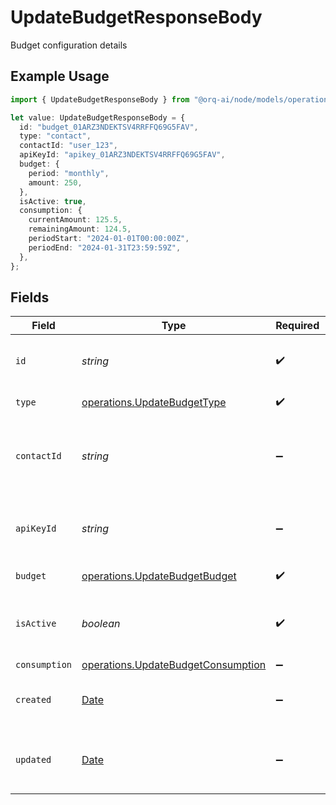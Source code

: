 # UpdateBudgetResponseBody

Budget configuration details

## Example Usage

```typescript
import { UpdateBudgetResponseBody } from "@orq-ai/node/models/operations";

let value: UpdateBudgetResponseBody = {
  id: "budget_01ARZ3NDEKTSV4RRFFQ69G5FAV",
  type: "contact",
  contactId: "user_123",
  apiKeyId: "apikey_01ARZ3NDEKTSV4RRFFQ69G5FAV",
  budget: {
    period: "monthly",
    amount: 250,
  },
  isActive: true,
  consumption: {
    currentAmount: 125.5,
    remainingAmount: 124.5,
    periodStart: "2024-01-01T00:00:00Z",
    periodEnd: "2024-01-31T23:59:59Z",
  },
};
```

## Fields

| Field                                                                                         | Type                                                                                          | Required                                                                                      | Description                                                                                   | Example                                                                                       |
| --------------------------------------------------------------------------------------------- | --------------------------------------------------------------------------------------------- | --------------------------------------------------------------------------------------------- | --------------------------------------------------------------------------------------------- | --------------------------------------------------------------------------------------------- |
| `id`                                                                                          | *string*                                                                                      | :heavy_check_mark:                                                                            | Unique ULID for the budget configuration                                                      | budget_01ARZ3NDEKTSV4RRFFQ69G5FAV                                                             |
| `type`                                                                                        | [operations.UpdateBudgetType](../../models/operations/updatebudgettype.md)                    | :heavy_check_mark:                                                                            | Budget entity type                                                                            | contact                                                                                       |
| `contactId`                                                                                   | *string*                                                                                      | :heavy_minus_sign:                                                                            | Contact external identifier (present when type is "contact")                                  | user_123                                                                                      |
| `apiKeyId`                                                                                    | *string*                                                                                      | :heavy_minus_sign:                                                                            | API Key identifier (present when type is "api_key")                                           | apikey_01ARZ3NDEKTSV4RRFFQ69G5FAV                                                             |
| `budget`                                                                                      | [operations.UpdateBudgetBudget](../../models/operations/updatebudgetbudget.md)                | :heavy_check_mark:                                                                            | Budget configuration                                                                          |                                                                                               |
| `isActive`                                                                                    | *boolean*                                                                                     | :heavy_check_mark:                                                                            | Whether this budget configuration is currently active                                         | true                                                                                          |
| `consumption`                                                                                 | [operations.UpdateBudgetConsumption](../../models/operations/updatebudgetconsumption.md)      | :heavy_minus_sign:                                                                            | N/A                                                                                           |                                                                                               |
| `created`                                                                                     | [Date](https://developer.mozilla.org/en-US/docs/Web/JavaScript/Reference/Global_Objects/Date) | :heavy_minus_sign:                                                                            | The date and time the resource was created                                                    |                                                                                               |
| `updated`                                                                                     | [Date](https://developer.mozilla.org/en-US/docs/Web/JavaScript/Reference/Global_Objects/Date) | :heavy_minus_sign:                                                                            | The date and time the resource was last updated                                               |                                                                                               |
